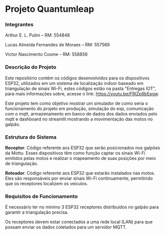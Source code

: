 # Projeto Quantumleap
### Integrantes
Arthur E. L. Pulini – RM: 554848

Lucas Almeida Fernandes de Moraes – RM: 557569

Victor Nascimento Cosme – RM: 558856

### Descrição do Projeto
Este repositório contém os códigos desenvolvidos para os dispositivos ESP32, utilizados em um sistema de localização indoor baseado em triangulação de sinais Wi-Fi, estes códigos estão na pasta "Entregas IOT", para mais informações sobre, acesse o link: https://youtu.be/FRIZp6bEagw.

Este projeto tem como objetivo mostrar um simulador de como seria o funcionamento do projeto em produção, simulação do esp, comunicação com o mqtt, armazenamento em banco de dados dos dados enviados pelo mqtt e dashboard no streamlit mostrando a movimentação das motos no galpão.

### Estrutura do Sistema
**Receptor**: Código referente aos ESP32 que serão posicionados nos galpões da Mottu. Esses dispositivos têm como função captar os sinais Wi-Fi emitidos pelas motos e realizar o mapeamento de suas posições por meio de triangulação.

**Roteador**: Código referente aos ESP32 que estarão instalados nas motos. Eles são responsáveis por enviar sinais Wi-Fi continuamente, permitindo que os receptores localizem os veículos.

### Requisitos de Funcionamento
É necessário ter no mínimo 3 ESP32 receptores distribuídos no galpão para garantir a triangulação precisa.

Os receptores devem estar conectados a uma rede local (LAN) para que possam enviar os dados coletados para um servidor MQTT.